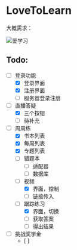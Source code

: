 # LoveToLearn
大概需求：

![爱学习](https://blog-1307458383.cos.ap-guangzhou.myqcloud.com/lnm011223-picture-master/uPic/%E7%88%B1%E5%AD%A6%E4%B9%A0.png)

## Todo:

- [ ] 登录功能
  - [x] 登录界面
  - [x] 注册界面
  - [ ] 服务器登录注册

- [ ] 直播答疑
  - [x] 三个按钮
  - [ ] 待补充

- [ ] 周周练
  - [x] 书本列表
  - [x] 每周列表
  - [x] 专题列表
  - [ ] 错题本
    - [ ] 适配器
    - [ ] 数据库
  - [ ] 视频
    - [x] 界面，控制
    - [ ] 链接传入
  - [ ] 跟踪练习
    - [x] 界面，切换
    - [ ] 获取答案
    - [ ] 得出结果
- [ ] 挑战奖学金
  - [ ] 





